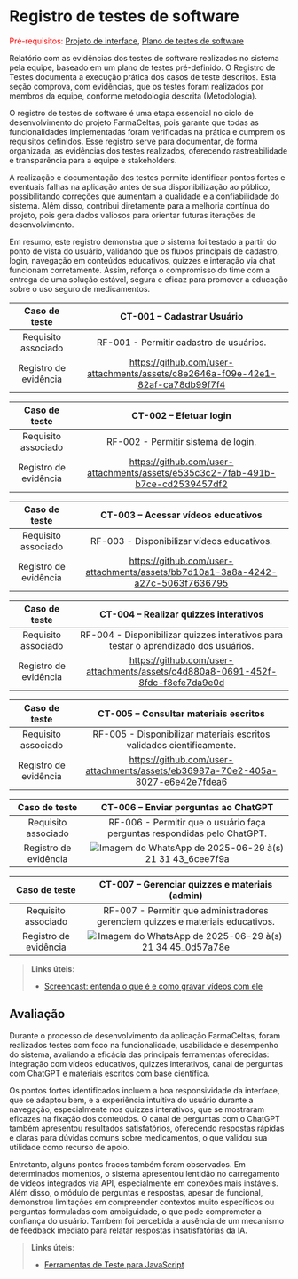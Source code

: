 # Registro de testes de software

<span style="color:red">Pré-requisitos: <a href="05-Projeto-interface.md"> Projeto de interface</a></span>, <a href="08-Plano-testes-software.md"> Plano de testes de software</a>

Relatório com as evidências dos testes de software realizados no sistema pela equipe, baseado em um plano de testes pré-definido.
O Registro de Testes documenta a execução prática dos casos de teste descritos. Esta seção comprova, com evidências, que os testes foram realizados por membros da equipe, conforme metodologia descrita (Metodologia).

O registro de testes de software é uma etapa essencial no ciclo de desenvolvimento do projeto FarmaCeltas, pois garante que todas as funcionalidades implementadas foram verificadas na prática e cumprem os requisitos definidos. Esse registro serve para documentar, de forma organizada, as evidências dos testes realizados, oferecendo rastreabilidade e transparência para a equipe e stakeholders.

A realização e documentação dos testes permite identificar pontos fortes e eventuais falhas na aplicação antes de sua disponibilização ao público, possibilitando correções que aumentam a qualidade e a confiabilidade do sistema. Além disso, contribui diretamente para a melhoria contínua do projeto, pois gera dados valiosos para orientar futuras iterações de desenvolvimento.

Em resumo, este registro demonstra que o sistema foi testado a partir do ponto de vista do usuário, validando que os fluxos principais de cadastro, login, navegação em conteúdos educativos, quizzes e interação via chat funcionam corretamente. Assim, reforça o compromisso do time com a entrega de uma solução estável, segura e eficaz para promover a educação sobre o uso seguro de medicamentos.



| **Caso de teste** 	| **CT-001 – Cadastrar Usuário** 	|
|:---:	|:---:	|
| Requisito associado | RF-001 - Permitir cadastro de usuários. |
| Registro de evidência | https://github.com/user-attachments/assets/c8e2646a-f09e-42e1-82af-ca78db99f7f4 |



| **Caso de teste** 	| **CT-002 – Efetuar login** 	|
|:---:	|:---:	|
| Requisito associado | RF-002 - Permitir sistema de login. |
| Registro de evidência | https://github.com/user-attachments/assets/e535c3c2-7fab-491b-b7ce-cd2539457df2 |

| **Caso de teste** 	| **CT-003 – Acessar vídeos educativos** 	|
|:---:	|:---:	|
| Requisito associado | RF-003 - Disponibilizar vídeos educativos. |
| Registro de evidência |  https://github.com/user-attachments/assets/bb7d10a1-3a8a-4242-a27c-5063f7636795|

| **Caso de teste** 	| **CT-004 – Realizar quizzes interativos** 	|
|:---:	|:---:	|
| Requisito associado | RF-004 - Disponibilizar quizzes interativos para testar o aprendizado dos usuários. |
| Registro de evidência | https://github.com/user-attachments/assets/c4d880a8-0691-452f-8fdc-f8efe7da9e0d |

| **Caso de teste** 	| **CT-005 – Consultar materiais escritos** 	|
|:---:	|:---:	|
| Requisito associado | RF-005 - Disponibilizar materiais escritos validados cientificamente. |
| Registro de evidência | https://github.com/user-attachments/assets/eb36987a-70e2-405a-8027-e6e42e7fdea6 |

| **Caso de teste** 	| **CT-006 – Enviar perguntas ao ChatGPT** 	|
|:---:	|:---:	|
| Requisito associado | RF-006 - Permitir que o usuário faça perguntas respondidas pelo ChatGPT. |
| Registro de evidência | ![Imagem do WhatsApp de 2025-06-29 à(s) 21 31 43_6cee7f9a](https://github.com/user-attachments/assets/853b4e4c-610f-44ef-923e-6777dfd737b4) |

| **Caso de teste** 	| **CT-007 – Gerenciar quizzes e materiais (admin)** 	|
|:---:	|:---:	|
| Requisito associado | RF-007 - Permitir que administradores gerenciem quizzes e materiais educativos. |
| Registro de evidência | ![Imagem do WhatsApp de 2025-06-29 à(s) 21 34 45_0d57a78e](https://github.com/user-attachments/assets/85bdd949-dafa-4a21-8925-67c4a66e89f2) |



> **Links úteis**:
> - [Screencast: entenda o que é e como gravar vídeos com ele](https://rockcontent.com/br/blog/screencast/) 

## Avaliação

Durante o processo de desenvolvimento da aplicação FarmaCeltas, foram realizados testes com foco na funcionalidade, usabilidade e desempenho do sistema, avaliando a eficácia das principais ferramentas oferecidas: integração com vídeos educativos, quizzes interativos, canal de perguntas com ChatGPT e materiais escritos com base científica.

Os pontos fortes identificados incluem a boa responsividade da interface, que se adaptou bem, e a experiência intuitiva do usuário durante a navegação, especialmente nos quizzes interativos, que se mostraram eficazes na fixação dos conteúdos. O canal de perguntas com o ChatGPT também apresentou resultados satisfatórios, oferecendo respostas rápidas e claras para dúvidas comuns sobre medicamentos, o que validou sua utilidade como recurso de apoio.

Entretanto, alguns pontos fracos também foram observados. Em determinados momentos, o sistema apresentou lentidão no carregamento de vídeos integrados via API, especialmente em conexões mais instáveis. Além disso, o módulo de perguntas e respostas, apesar de funcional, demonstrou limitações em compreender contextos muito específicos ou perguntas formuladas com ambiguidade, o que pode comprometer a confiança do usuário. Também foi percebida a ausência de um mecanismo de feedback imediato para relatar respostas insatisfatórias da IA.

> **Links úteis**:
> - [Ferramentas de Teste para JavaScript](https://geekflare.com/javascript-unit-testing/)
